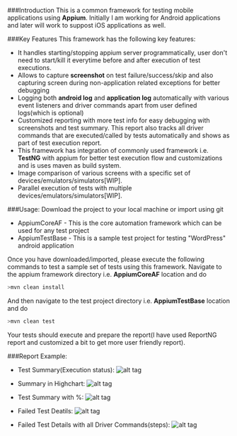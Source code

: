 ###Introduction
This is a common framework for testing mobile applications using **Appium**. Initially I am working for Android applications and later will work to suppost iOS applications as well.

###Key Features
This framework has the following key features:
 - It handles starting/stopping appium server programmatically, user don't need to start/kill it everytime before and after execution of test executions.
 - Allows to capture **screenshot** on test failure/success/skip and also capturing screen during non-application related exceptions for better debugging
 - Logging both **android log** and **application log** automatically with various event listeners and driver commands apart from user defined logs(which is optional)
 - Customized reporting with more test info for easy debugging with screenshots and test summary. This report also tracks all driver commands that are executed/called by tests automatically and shows as part of test execution report.
 - This framework has integration of commonly used framework i.e. **TestNG** with appium for better test execution flow and customizations and is uses maven as build system.
 - Image comparison of various screens with a specific set of devices/emulators/simulators[WIP].
 - Parallel execution of tests with multiple devices/emulators/simulators[WIP].
 
###Usage:
Download the project to your local machine or import using git
 - AppiumCoreAF - This is the core automation framework which can be used for any test project
 - AppiumTestBase - This is a sample test project for testing "WordPress" android application

Once you have downloaded/imported, please execute the following commands to test a sample set of tests using this framework.
Navigate to the appium framework directory i.e. **AppiumCoreAF** location and do
```sh
>mvn clean install
```
And then navigate to the test project directory i.e. **AppiumTestBase** location and do
```sh
>mvn clean test
```

Your tests should execute and prepare the report(I have used ReportNG report and customized a bit to get more user friendly report).

###Report Example:
 - Test Summary(Execution status): 
   ![alt tag](https://cloud.githubusercontent.com/assets/1167000/10606433/7f3df882-7750-11e5-924e-d1ae2dc74269.png)

 - Summary in Highchart: 
   ![alt tag](https://cloud.githubusercontent.com/assets/1167000/10606437/84f4d4b2-7750-11e5-97ca-8f587e363654.png)
 
- Test Summary with %: 
   ![alt tag](https://cloud.githubusercontent.com/assets/1167000/10606440/88fc157a-7750-11e5-988e-12a5dc15d1ab.png)

 - Failed Test Deatils: 
   ![alt tag](https://cloud.githubusercontent.com/assets/1167000/10606441/8b609fc0-7750-11e5-9548-1293e270676f.png)

 - Failed Test Details with all Driver Commands(steps):
   ![alt tag](https://cloud.githubusercontent.com/assets/1167000/10606445/8ddcabc2-7750-11e5-9129-178cc82f3fbc.png)
